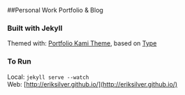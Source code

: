 ##Personal Work Portfolio & Blog

### Built with Jekyll
Themed with: [Portfolio Kami Theme](https://github.com/Bloc/portfolio-kami), based on [Type](https://rohanchandra.github.io/project/type/)

### To Run
Local: ```jekyll serve --watch``` <br>
Web: [http://eriksilver.github.io/](http://eriksilver.github.io/)

